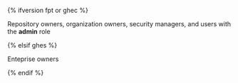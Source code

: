{% ifversion fpt or ghec %}

Repository owners, organization owners, security managers, and users with the **admin** role

{% elsif ghes %}

Enteprise owners

{% endif %}
